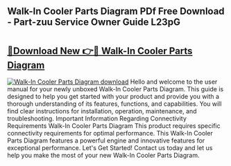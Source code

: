 ## Walk-In Cooler Parts Diagram PDf Free Download - Part-zuu Service Owner Guide L23pG

# <h2><a href="http://dft8uv7.blite.top/?on=Walk-In+Cooler+Parts+Diagram">🔗Download New 👉🔴 Walk-In Cooler Parts Diagram</a></h2>

[![Walk-In Cooler Parts Diagram download](https://i.imgur.com/lujVjoI.png)](http://dft8uv7.blite.top/?on=Walk-In+Cooler+Parts+Diagram)
Hello and welcome to the user manual for your newly unboxed Walk-In Cooler Parts Diagram. This guide is designed to help you get started with your product and provide you with a thorough understanding of its features, functions, and capabilities. You will find clear instructions for installation, operation, maintenance, and troubleshooting. Important Information Regarding Connectivity Requirements Walk-In Cooler Parts Diagram This product requires specific connectivity requirements for optimal performance. This Walk-In Cooler Parts Diagram features a powerful engine and innovative features for exceptional performance. Let's Get Started! Contact us today and let us help you make the most of your new Walk-In Cooler Parts Diagram.
